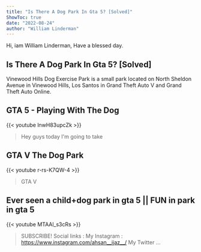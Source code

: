 ```yaml
---
title: "Is There A Dog Park In Gta 5? [Solved]"
ShowToc: true 
date: "2022-08-24"
author: "William Linderman" 
---
```


Hi, iam William Linderman, Have a blessed day.
## Is There A Dog Park In Gta 5? [Solved]
 Vinewood Hills Dog Exercise Park is a small park located on North Sheldon Avenue in Vinewood Hills, Los Santos in Grand Theft Auto V and Grand Theft Auto Online.

## GTA 5 - Playing With The Dog
{{< youtube lnwH83upcZk >}}
>Hey guys today I'm going to take 

## GTA V The Dog Park
{{< youtube r-rs-K7QW-4 >}}
>GTA V

## Ever seen a child+dog park in gta 5 || FUN in park in gta 5
{{< youtube MTAAl_s3cRs >}}
>SUBSCRIBE! Social links : My Instagram : https://www.instagram.com/ahsan__ijaz__/ My Twitter ...

